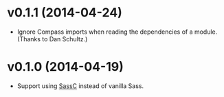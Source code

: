 # v0.1.1 (2014-04-24)

- Ignore Compass imports when reading the dependencies of a module. (Thanks to Dan Schultz.)

# v0.1.0 (2014-04-19)

- Support using [SassC](https://github.com/hcatlin/sassc) instead of vanilla Sass.
